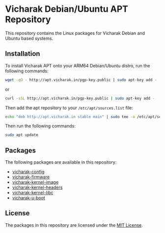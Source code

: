 # Vicharak Debian/Ubuntu APT Repository

This repository contains the Linux packages for Vicharak Debian and
Ubuntu based systems.

## Installation

To install Vicharak APT onto your ARM64 Debian/Ubuntu distro, run the following
commands:

```bash
wget -qO - http://apt.vicharak.in/pgp-key.public | sudo apt-key add -
```

or

```bash
curl -sSL http://apt.vicharak.in/pgp-key.public | sudo apt-key add -
```

Then add the apt repository to your `/etc/apt/sources.list` file:

```bash
echo "deb http://apt.vicharak.in stable main" | sudo tee -a /etc/apt/sources.list
```

Then run the following commands:

```bash
sudo apt update
```

## Packages

The following packages are available in this repository:

* [vicharak-config](http://github.com/vicharak-in/vicharak-config)
* [vicharak-firmware](http://github.com/vicharak-in/vicharak-firmware)
* [vicharak-kernel-image](http://github.com/vicharak-in/linux-kernel)
* [vicharak-kernel-headers](http://github.com/vicharak-in/linux-kernel)
* [vicharak-kernel-libc](http://github.com/vicharak-in/linux-kernel)
* [vicharak-u-boot](http://github.com/vicharak-in/u-boot-vicharak)

## License

The packages in this repository are licensed under the [MIT License](LICENSE).
